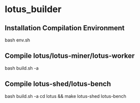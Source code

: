 # lotus_builder

## Installation Compilation Environment
bash env.sh


## Compile lotus/lotus-miner/lotus-worker
bash build.sh -a

## Compile lotus-shed/lotus-bench
bash build.sh -a 
cd lotus && make lotus-shed lotus-bench
